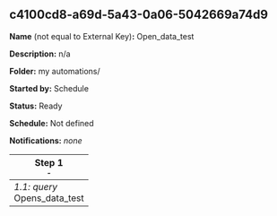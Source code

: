 ## c4100cd8-a69d-5a43-0a06-5042669a74d9

**Name** (not equal to External Key)**:** Open_data_test

**Description:** n/a

**Folder:** my automations/

**Started by:** Schedule

**Status:** Ready

**Schedule:** Not defined

**Notifications:** _none_


| Step 1<br>_<small>-</small>_ |
| --- |
| _1.1: query_<br>Opens_data_test |
